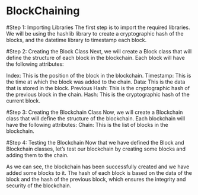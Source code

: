 # BlockChaining
#Step 1: Importing Libraries
The first step is to import the required libraries. We will be using the hashlib library to create a cryptographic hash of the blocks, and the datetime library to timestamp each block.

#Step 2: Creating the Block Class
Next, we will create a Block class that will define the structure of each block in the blockchain. Each block will have the following attributes:

Index: This is the position of the block in the blockchain.
Timestamp: This is the time at which the block was added to the chain.
Data: This is the data that is stored in the block.
Previous Hash: This is the cryptographic hash of the previous block in the chain.
Hash: This is the cryptographic hash of the current block.

#Step 3: Creating the Blockchain Class
   Now, we will create a Blockchain class that will define the structure of the blockchain. Each blockchain will have the following attributes:
Chain: This is the list of blocks in the blockchain.

#Step 4: Testing the Blockchain
     Now that we have defined the Block and Blockchain classes, let’s test our blockchain by creating some blocks and adding them to the chain.
     
As we can see, the blockchain has been successfully created and we have added some blocks to it. The hash of each block is based on the data of the block and the hash of the previous block, which ensures the integrity and security of the blockchain.
